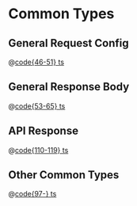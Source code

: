 # Common Types

## General Request Config

@[code{46-51} ts](@/line-pay-api/type.ts)

## General Response Body

@[code{53-65} ts](@/line-pay-api/type.ts)

## API Response

@[code{110-119} ts](@/payment-api/type.ts)

## Other Common Types

@[code{97-} ts](@/line-pay-api/type.ts)
